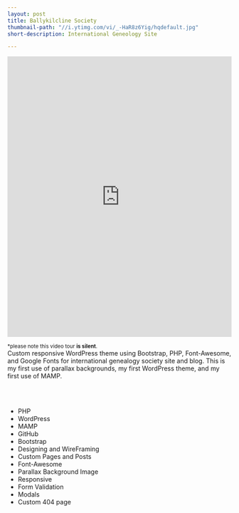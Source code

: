 ```yaml
---
layout: post
title: Ballykilcline Society
thumbnail-path: "//i.ytimg.com/vi/_-HaR8z6Yig/hqdefault.jpg"
short-description: International Geneology Site

---
```



<iframe width="100%" height="630" src="https://www.youtube.com/embed/_-HaR8z6Yig" frameborder="0" allow="autoplay; encrypted-media" allowfullscreen></iframe>
<br />

<small>*please note this video tour <strong>is silent</strong>.</small>
<br />
Custom responsive WordPress theme using Bootstrap, PHP, Font-Awesome, and Google Fonts for international genealogy society site and blog. This is my first use of parallax backgrounds, my first WordPress theme, and my first use of MAMP.


<br />
<br />
<ul>
    <li>PHP</li>
    <li>WordPress</li>
    <li>MAMP</li>
    <li>GitHub</li>
    <li>Bootstrap</li>
    <li>Designing and WireFraming</li>
    <li>Custom Pages and Posts</li>
    <li>Font-Awesome</li>
    <li>Parallax Background Image</li>
    <li>Responsive</li>
    <li>Form Validation</li>
    <li>Modals</li>
    <li>Custom 404 page</li>
</ul>














